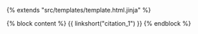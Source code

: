 {% extends "src/templates/template.html.jinja" %}

{% block content %}
{{ linkshort("citation_1") }}
{% endblock %}
